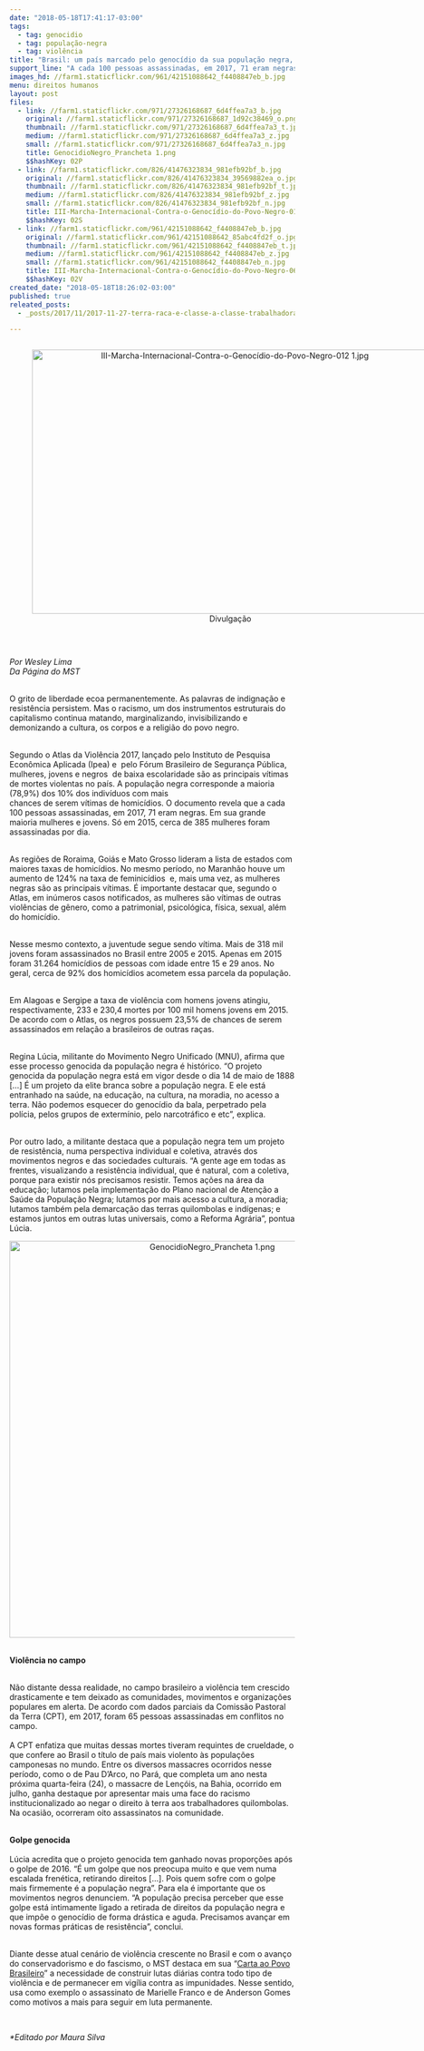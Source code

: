 ```yaml
---
date: "2018-05-18T17:41:17-03:00"
tags:
  - tag: genocidio
  - tag: população-negra
  - tag: violência
title: "Brasil: um país marcado pelo genocídio da sua população negra, pobre e periférica"
support_line: "A cada 100 pessoas assassinadas, em 2017, 71 eram negras. Em sua grande maioria mulheres e jovens"
images_hd: //farm1.staticflickr.com/961/42151088642_f4408847eb_b.jpg
menu: direitos humanos
layout: post
files:
  - link: //farm1.staticflickr.com/971/27326168687_6d4ffea7a3_b.jpg
    original: //farm1.staticflickr.com/971/27326168687_1d92c38469_o.png
    thumbnail: //farm1.staticflickr.com/971/27326168687_6d4ffea7a3_t.jpg
    medium: //farm1.staticflickr.com/971/27326168687_6d4ffea7a3_z.jpg
    small: //farm1.staticflickr.com/971/27326168687_6d4ffea7a3_n.jpg
    title: GenocidioNegro_Prancheta 1.png
    $$hashKey: 02P
  - link: //farm1.staticflickr.com/826/41476323834_981efb92bf_b.jpg
    original: //farm1.staticflickr.com/826/41476323834_39569882ea_o.jpg
    thumbnail: //farm1.staticflickr.com/826/41476323834_981efb92bf_t.jpg
    medium: //farm1.staticflickr.com/826/41476323834_981efb92bf_z.jpg
    small: //farm1.staticflickr.com/826/41476323834_981efb92bf_n.jpg
    title: III-Marcha-Internacional-Contra-o-Genocídio-do-Povo-Negro-012 1.jpg
    $$hashKey: 02S
  - link: //farm1.staticflickr.com/961/42151088642_f4408847eb_b.jpg
    original: //farm1.staticflickr.com/961/42151088642_85abc4fd2f_o.jpg
    thumbnail: //farm1.staticflickr.com/961/42151088642_f4408847eb_t.jpg
    medium: //farm1.staticflickr.com/961/42151088642_f4408847eb_z.jpg
    small: //farm1.staticflickr.com/961/42151088642_f4408847eb_n.jpg
    title: III-Marcha-Internacional-Contra-o-Genocídio-do-Povo-Negro-065 1.jpg
    $$hashKey: 02V
created_date: "2018-05-18T18:26:02-03:00"
published: true
releated_posts:
  - _posts/2017/11/2017-11-27-terra-raca-e-classe-a-classe-trabalhadora-e-negra.md

---
```

<div style="text-align:center">
<figure class="image" style="display:inline-block"><img alt="III-Marcha-Internacional-Contra-o-Genocídio-do-Povo-Negro-012 1.jpg" height="466" src="//farm1.staticflickr.com/826/41476323834_981efb92bf_b.jpg" width="700" />
<figcaption>Divulga&ccedil;&atilde;o</figcaption>
</figure>
</div>

<p>&nbsp;</p>

<p><em>Por Wesley Lima<br />
Da P&aacute;gina do MST</em></p>

<p><br />
O grito de liberdade ecoa permanentemente. As palavras de indigna&ccedil;&atilde;o e resist&ecirc;ncia persistem. Mas o racismo, um dos instrumentos estruturais do capitalismo continua matando, marginalizando, invisibilizando e demonizando a cultura, os corpos e a religi&atilde;o do povo negro.</p>

<p><br />
Segundo o Atlas da Viol&ecirc;ncia 2017, lan&ccedil;ado pelo Instituto de Pesquisa Econ&ocirc;mica Aplicada (Ipea) e &nbsp;pelo F&oacute;rum Brasileiro de Seguran&ccedil;a P&uacute;blica, mulheres, jovens e&nbsp;negros &nbsp;de baixa escolaridade s&atilde;o as principais v&iacute;timas de mortes violentas no pa&iacute;s. A popula&ccedil;&atilde;o negra corresponde a maioria (78,9%) dos 10% dos indiv&iacute;duos com mais<br />
chances de serem v&iacute;timas de homic&iacute;dios. O documento revela que a cada 100 pessoas assassinadas, em 2017, 71 eram negras. Em sua grande maioria mulheres e jovens. S&oacute; em 2015, cerca de 385 mulheres foram assassinadas por dia.</p>

<p><br />
As regi&otilde;es de Roraima, Goi&aacute;s e Mato Grosso lideram a lista de estados com maiores taxas de homic&iacute;dios. No mesmo per&iacute;odo, no Maranh&atilde;o houve um aumento de 124% na taxa de feminic&iacute;dios &nbsp;e, mais uma vez, as mulheres negras s&atilde;o as principais v&iacute;timas. &Eacute; importante destacar que, segundo o Atlas, em in&uacute;meros casos notificados, as mulheres s&atilde;o v&iacute;timas de outras viol&ecirc;ncias de g&ecirc;nero, como a patrimonial, psicol&oacute;gica, f&iacute;sica,&nbsp;sexual, al&eacute;m do homic&iacute;dio.</p>

<p><br />
Nesse mesmo contexto, a juventude segue sendo v&iacute;tima. Mais de 318 mil jovens foram assassinados no Brasil entre 2005 e 2015. Apenas em 2015 foram 31.264 homic&iacute;dios de pessoas com idade entre 15 e 29 anos. No geral, cerca de 92% dos homic&iacute;dios acometem essa parcela da popula&ccedil;&atilde;o.</p>

<p><br />
Em Alagoas e Sergipe a taxa de viol&ecirc;ncia com homens jovens atingiu, respectivamente, 233 e 230,4 mortes por 100 mil homens jovens em 2015. De acordo com o Atlas, os negros possuem 23,5% de chances de serem assassinados em rela&ccedil;&atilde;o a brasileiros de outras ra&ccedil;as.</p>

<p><br />
Regina L&uacute;cia, militante do Movimento Negro Unificado (MNU), afirma que esse processo genocida da popula&ccedil;&atilde;o negra &eacute; hist&oacute;rico. &ldquo;O projeto genocida da popula&ccedil;&atilde;o negra est&aacute; em vigor desde o dia 14 de maio de 1888 [&hellip;] &Eacute; um projeto da elite branca sobre a popula&ccedil;&atilde;o negra. E ele est&aacute; entranhado na sa&uacute;de, na educa&ccedil;&atilde;o, na cultura, na moradia, no acesso a terra. N&atilde;o podemos esquecer do genoc&iacute;dio da bala, perpetrado pela pol&iacute;cia, pelos grupos de exterm&iacute;nio, pelo narcotr&aacute;fico e etc&rdquo;, explica.</p>

<p><br />
Por outro lado, a militante destaca que a popula&ccedil;&atilde;o negra tem um projeto de resist&ecirc;ncia, numa perspectiva individual e coletiva, atrav&eacute;s dos movimentos negros e das sociedades culturais. &ldquo;A gente age em todas as frentes, visualizando a resist&ecirc;ncia individual, que &eacute; natural, com a coletiva, porque para existir n&oacute;s precisamos resistir. Temos a&ccedil;&otilde;es na &aacute;rea da educa&ccedil;&atilde;o; lutamos pela implementa&ccedil;&atilde;o do Plano nacional de Aten&ccedil;&atilde;o a Sa&uacute;de da Popula&ccedil;&atilde;o Negra; lutamos por mais acesso a cultura, a moradia; lutamos tamb&eacute;m pela demarca&ccedil;&atilde;o das terras quilombolas e ind&iacute;genas; e estamos juntos em outras lutas universais, como a Reforma Agr&aacute;ria&rdquo;, pontua L&uacute;cia.</p>

<p style="text-align:center"><img alt="GenocidioNegro_Prancheta 1.png" height="700" src="//farm1.staticflickr.com/971/27326168687_6d4ffea7a3_b.jpg" width="700" /></p>

<p><br />
<strong>Viol&ecirc;ncia no campo</strong></p>

<p><br />
N&atilde;o distante dessa realidade, no campo brasileiro a viol&ecirc;ncia tem crescido drasticamente e tem deixado as comunidades, movimentos e organiza&ccedil;&otilde;es populares em alerta. De acordo com dados parciais da Comiss&atilde;o Pastoral da Terra (CPT), em 2017, foram 65 pessoas assassinadas em conflitos no campo.<br />
<br />
A CPT enfatiza que muitas dessas mortes tiveram requintes de crueldade, o que confere ao Brasil o t&iacute;tulo de pa&iacute;s mais violento &agrave;s popula&ccedil;&otilde;es camponesas no mundo. Entre os diversos massacres ocorridos nesse per&iacute;odo, como o de Pau D&rsquo;Arco, no Par&aacute;, que completa um ano nesta pr&oacute;xima quarta-feira (24), o massacre de Len&ccedil;&oacute;is, na Bahia, ocorrido em julho, ganha destaque por apresentar mais uma face do racismo institucionalizado ao negar o direito &agrave; terra aos trabalhadores quilombolas. Na ocasi&atilde;o, ocorreram oito assassinatos na comunidade.</p>

<p><br />
<strong>Golpe genocida</strong><br />
<br />
L&uacute;cia acredita que o projeto genocida tem ganhado novas propor&ccedil;&otilde;es ap&oacute;s o golpe de 2016. &ldquo;&Eacute; um golpe que nos preocupa muito e que vem numa escalada fren&eacute;tica, retirando direitos [&hellip;]. Pois quem sofre com o golpe mais firmemente &eacute; a popula&ccedil;&atilde;o negra&rdquo;. Para ela &eacute; importante que os movimentos negros denunciem. &ldquo;A popula&ccedil;&atilde;o precisa perceber que esse golpe est&aacute; intimamente ligado a retirada de direitos da popula&ccedil;&atilde;o negra e que imp&otilde;e o genoc&iacute;dio de forma dr&aacute;stica e aguda. Precisamos avan&ccedil;ar em novas formas pr&aacute;ticas de resist&ecirc;ncia&rdquo;, conclui.</p>

<p><br />
Diante desse atual cen&aacute;rio de viol&ecirc;ncia crescente no Brasil e com o avan&ccedil;o do conservadorismo e do fascismo, o MST destaca em sua &ldquo;<a href="http://www.mst.org.br/2018/05/12/carta-ao-povo-brasileiro.html">Carta ao Povo Brasileiro</a>&rdquo; a necessidade de construir lutas di&aacute;rias contra todo tipo de viol&ecirc;ncia e de permanecer em vig&iacute;lia contra as impunidades. Nesse sentido, usa como exemplo o assassinato de Marielle Franco e de Anderson Gomes como motivos a mais para seguir em luta permanente.</p>

<p>&nbsp;</p>

<p><em>*Editado por Maura Silva&nbsp;</em></p>
